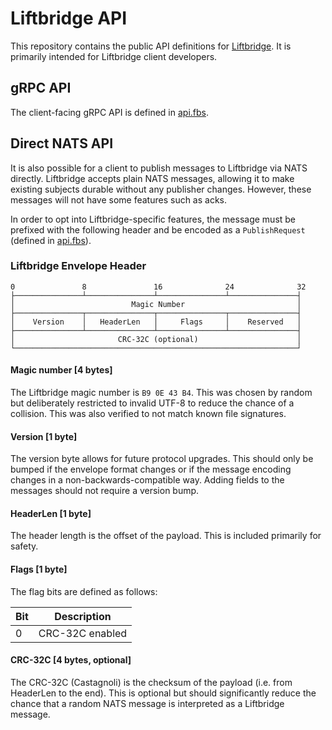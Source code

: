 Liftbridge API
==============

This repository contains the public API definitions for
[Liftbridge](https://github.com/liftbridge-io/liftbridge). It is primarily intended for
Liftbridge client developers.

## gRPC API

The client-facing gRPC API is defined in [api.fbs](api.fbs).

## Direct NATS API

It is also possible for a client to publish messages to Liftbridge via NATS directly.
Liftbridge accepts plain NATS messages, allowing it to make existing subjects durable
without any publisher changes. However, these messages will not have some features such
as acks.

In order to opt into Liftbridge-specific features, the message must be prefixed with the
following header and be encoded as a `PublishRequest` (defined in
[api.fbs](api.fbs)).

### Liftbridge Envelope Header

```
0               8               16              24              32
├───────────────┴───────────────┴───────────────┴───────────────┤
│                          Magic Number                         │
├───────────────┬───────────────┬───────────────┬───────────────┤
│    Version    │   HeaderLen   │     Flags     │    Reserved   │
├───────────────┴───────────────┴───────────────┴───────────────┤
│                       CRC-32C (optional)                      │
└───────────────────────────────────────────────────────────────┘
```


#### Magic number [4 bytes]

The Liftbridge magic number is `B9 0E 43 B4`. This was chosen by random but deliberately
restricted to invalid UTF-8 to reduce the chance of a collision. This was also verified
to not match known file signatures.

#### Version [1 byte]

The version byte allows for future protocol upgrades. This should only be bumped if the
envelope format changes or if the message encoding changes in a non-backwards-compatible
way. Adding fields to the messages should not require a version bump.

#### HeaderLen [1 byte]

The header length is the offset of the payload. This is included primarily for safety.

#### Flags [1 byte]

The flag bits are defined as follows:

| Bit | Description     |
| --- | --------------- |
| 0   | CRC-32C enabled |

#### CRC-32C [4 bytes, optional]

The CRC-32C (Castagnoli) is the checksum of the payload (i.e. from HeaderLen to the
end). This is optional but should significantly reduce the chance that a random NATS
message is interpreted as a Liftbridge message.
